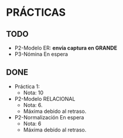 # PRÁCTICAS

## TODO
+ P2-Modelo ER: **envía captura en GRANDE**
+ P3-Nómina En espera


## DONE
+ Práctica 1:
	+ Nota: 10
+ P2-Modelo RELACIONAL
	+ Nota: 6.
	+ Máxima debido al retraso.
+ P2-Normalización En espera
	+ Nota: 6
	+ Máxima debido al retraso.
